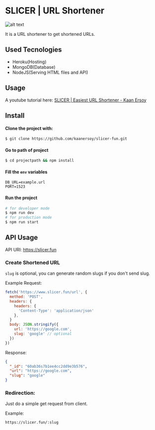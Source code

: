 # SLICER | URL Shortener

![alt text](https://github.com/kaanersoy/slicer-fun/blob/main/public/assets/slicer-logo-purp.svg)

It is a URL shortener to get shortened URLs.

## Used Tecnologies

- Heroku(Hosting)
- MongoDB(Database)
- NodeJS(Serving HTML files and API)

## Usage

A youtube tutorial here: [SLICER | Easiest URL Shortener - Kaan Ersoy](https://youtu.be/42bQf-04q6Y)

## Install

#### Clone the project with:

  ```bash
  $ git clone https://github.com/kaanersoy/slicer-fun.git
  ```

#### Go to path of project

  ```bash
  $ cd projectpath && npm install
  ```

#### Fill the `env` variables

  ```
  DB_URL=example.url
  PORT=1523
  ```

#### Run the project

  ```bash
  # for developer mode
  $ npm run dev
  # for production mode
  $ npm run start
  ```

## API Usage

API URI: https://slicer.fun

### Create Shortened URL

`slug` is optional, you can generate random slugs if you don't send slug.

Example Request:

```js
fetch('https://www.slicer.fun/url', {
  method: 'POST',
  headers: {
    headers: {
      'Content-Type': 'application/json'
    },
  }
  body: JSON.stringify({
    url: 'https://google.com',
    slug: 'google' // optional
  })
})
```
Response: 
```json
{
  "_id": "60ab36s7b1ee4cc2dd9e3b576",
  "url": "https://google.com",
  "slug": "google"
}
```

### Redirection:

Just do a simple get request from client.

Example: 
```
https://slicer.fun/:slug
```
